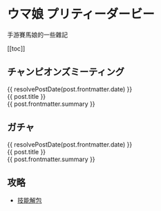 # ウマ娘 プリティーダービー

手游賽馬娘的一些雜記

[[toc]]

## チャンピオンズミーティング

<div>
  <div v-for="post in championsMettingPosts"
    class="my-4 flex items-center border-0 border-dashed border-b pb-4 border-gray-300 dark:border-gray-500" 
    :key="post.key">
    <img class="w-10 mr-4" :src="post.frontmatter.icon" :alt="post.title" />
    <div>
      <div class="text-sm text-gray-400">{{ resolvePostDate(post.frontmatter.date) }}</div>
      <NavLink
        class="block no-underline my-1 text-lg"
        :link="post.path">
        {{ post.title }}
      </NavLink>
      <div class="text-xs">{{ post.frontmatter.summary }}</div>
    </div>
  </div>
</div>

## ガチャ

<div class="pl-1">
  <div v-for="post in gachaPosts" class="my-4 border-0 border-dashed border-b pb-4 border-gray-300 dark:border-gray-500" :key="post.key">
    <div class="text-xs text-gray-400">{{ resolvePostDate(post.frontmatter.date) }}</div>
    <NavLink
      class="block no-underline my-1"
      :link="post.path">
      {{ post.title }}
      </NavLink>
    <div class="text-xs">{{ post.frontmatter.summary }}</div>
  </div>
</div>

## 攻略
- [技能解包](https://docs.google.com/spreadsheets/u/0/d/1Escw73cLZCUFiVvFvYEDfhViQpw-emBoYu5T9c--1f4/htmlview)


<div class="mt-20">
  <Comment />
</div>

<script>
import dayjs from 'dayjs';

import Comment from "@theme/components/Comment.vue";

export default {
  components: {
    Comment
  },
  computed: {
    championsMettingPosts() {
      return this.$site.pages.filter(page => page.path.includes('umamusume/champions-meeting/')).sort(this.handlePostSort);
    },
    gachaPosts() {
      return this.$site.pages.filter(page => page.path.includes('umamusume/gacha/')).sort(this.handlePostSort);
    },
  },
  methods: {
    resolvePostDate(date) {
      return dayjs(date)
        .format(this.$themeConfig.dateFormat || 'ddd MMM DD YYYY')
    },
    handlePostSort(a, b) {
      return dayjs(a.frontmatter.date).isBefore(b.frontmatter.date) ? 1 : -1
    }
  }
}
</script>